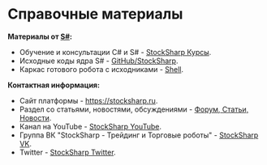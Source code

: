 # Справочные материалы

**Материалы от [S\#](StockSharpAbout.md):**

- Обучение и консультации C\# и S\# \- [StockSharp Курсы](https://stocksharp.ru/edu/). 
- Исходные коды ядра S\# \- [GitHub\/StockSharp](https://github.com/StockSharp/StockSharp). 
- Каркас готового робота с исходниками \- [Shell](https://stocksharp.ru/products/shell/). 

**Контактная информация:**

- Сайт платформы \- [https:\/\/stocksharp.ru](https://stocksharp.ru/). 
- Раздел со статьями, новостями, обсуждениями \- [Форум, Статьи, Новости](https://stocksharp.ru/community/). 
- Канал на YouTube \- [StockSharp YouTube](https://youtube.com/user/StockSharp/). 
- Группа ВК "StockSharp \- Трейдинг и Торговые роботы" \- [StockSharp VK](https://vk.com/stocksharp). 
- Twitter \- [StockSharp Twitter](https://twitter.com/stocksharp). 
